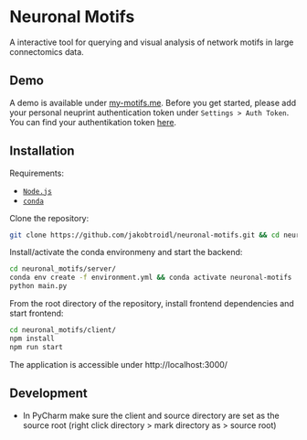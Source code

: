 # Neuronal Motifs

A interactive tool for querying and visual analysis of network motifs in large connectomics data.

## Demo 
A demo is available under [my-motifs.me](my-motifs.me). Before you get started, please add your personal neuprint authentication token under `Settings > Auth Token`. You can find your authentikation token [here](https://neuprint.janelia.org/account). 


## Installation

Requirements: 
* [`Node.js`](https://nodejs.org/en/)
* [`conda`](https://conda.io/projects/conda/en/latest/user-guide/install/index.html)

Clone the repository:
```bash
git clone https://github.com/jakobtroidl/neuronal-motifs.git && cd neuronal-motifs
```

Install/activate the conda environmeny and start the backend:
```bash
cd neuronal_motifs/server/
conda env create -f environment.yml && conda activate neuronal-motifs
python main.py
```

From the root directory of the repository, install frontend dependencies and start frontend:
```bash
cd neuronal_motifs/client/
npm install
npm run start
```

The application is accessible under http://localhost:3000/

## Development
- In PyCharm make sure the client and source directory are set as the source root (right click directory > mark directory as > source root)
